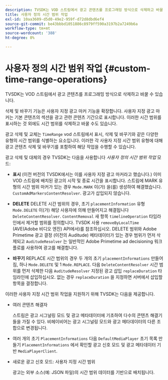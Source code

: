 ```yaml
---
description: TVSDK는 VOD 스트림에서 광고 콘텐츠를 프로그래밍 방식으로 삭제하고 바꿀 수 있습니다.
title: 사용자 정의 시간 범위 작업
exl-id: 10aa3609-d5d0-49e2-959f-d72d8dbd6ef4
source-git-commit: be43bbbd1051886c8979ff590a3197b2a7249b6a
workflow-type: tm+mt
source-wordcount: '388'
ht-degree: 0%

---
```


# 사용자 정의 시간 범위 작업 {#custom-time-range-operations}

TVSDK는 VOD 스트림에서 광고 콘텐츠를 프로그래밍 방식으로 삭제하고 바꿀 수 있습니다.

삭제 및 바꾸기 기능은 사용자 지정 광고 마커 기능을 확장합니다. 사용자 지정 광고 마커는 기본 콘텐츠의 섹션을 광고 관련 콘텐츠 기간으로 표시합니다. 이러한 시간 범위를 표시하는 것 외에도 시간 범위를 삭제하고 바꿀 수도 있습니다.

광고 삭제 및 교체는 `TimeRange` vod 스트림에서 표시, 삭제 및 바꾸기와 같은 다양한 유형의 시간 범위를 식별하는 요소입니다. 이러한 각 사용자 지정 시간 범위 유형에 대해 광고 콘텐츠 삭제 및 바꾸기를 포함하여 해당 작업을 수행할 수 있습니다.

광고 삭제 및 대체의 경우 TVSDK는 다음을 사용합니다 *사용자 정의 시간 범위 작업* 모드:

* **표시**
(이전 버전의 TVSDK에서는 이를 사용자 지정 광고 마커라고 했습니다.) 이미 VOD 스트림에 배치된 광고의 시작 및 종료 시간을 표시합니다. 스트림에 MARK 유형의 시간 범위 마커가 있는 경우 
`Mode.MARK` 이(가) 을(를) 생성하여 해결했습니다. `CustomAdMarkersContentResolver`. 광고가 삽입되지 않습니다.

* **DELETE**
DELETE 시간 범위의 경우, 초기 
`placementInformation` 유형 `Mode.DELETE` 이(가) 해당 사용자에 의해 만들어지고 해결됩니다 `DeleteContentResolver`. `ContentRemoval` 새 항목 `timelineOperation` 타임라인에서 제거할 범위를 정의합니다. TVSDK 사용 `removeByLocalTime` (AVE(Adobe 비디오 엔진) API에서)를 참조하십시오. DELETE 범위와 Adobe Primetime 광고 결정 (이전의 Auditude) 메타데이터가 있는 경우 범위가 먼저 삭제되고 `AuditudeResolver` 는 일반적인 Adobe Primetime ad decisioning 워크플로를 사용하여 광고를 해결합니다.

* **바꾸기**
REPLACE 시간 범위의 경우 두 개의 초기 
`placementInformations` 만들어짐, 하나 `Mode.DELETE` 및 1 `Mode.REPLACE`. 다음 `DeleteContentResolver` 시간 범위를 먼저 삭제한 다음 `AuditudeResolver` 지정된 광고 삽입 `replaceDuration` 타임라인에 삽입하십시오. 없는 경우 `replaceDuration` 을 지정하면 서버에서 삽입할 항목을 결정합니다.

이러한 사용자 지정 시간 범위 작업을 지원하기 위해 TVSDK는 다음을 제공합니다.

* 여러 콘텐츠 해결자

   스트림은 광고 시그널링 모드 및 광고 메타데이터에 기초하여 다수의 콘텐츠 해결기들을 가질 수 있다. 비헤이비어는 광고 시그널링 모드와 광고 메타데이터의 다른 조합으로 변경됩니다.
* 여러 개의 초기 `PlacementInformations` 다음 `DefaultMediaPlayer` 초기 목록 만들기 `PlacementInformations` 에서 확인할 광고 신호 모드 및 광고 메타데이터 기반 `MediaPlayerClient`.

* 새로운 광고 신호 모드: 사용자 지정 시간 범위

   광고는 외부 소스(예: JSON 파일)의 시간 범위 데이터를 기반으로 배치됩니다.
